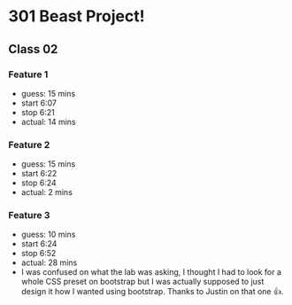 # 301 Beast Project!

## Class 02

### Feature 1

- guess: 15 mins
- start 6:07
- stop 6:21
- actual: 14 mins

### Feature 2

- guess: 15 mins
- start 6:22
- stop 6:24
- actual: 2 mins

### Feature 3

- guess: 10 mins
- start 6:24
- stop 6:52
- actual: 28 mins
- I was confused on what the lab was asking, I thought I had to look for a whole CSS preset on bootstrap but I was actually supposed to just design it how I wanted using bootstrap. Thanks to Justin on that one 👍.
